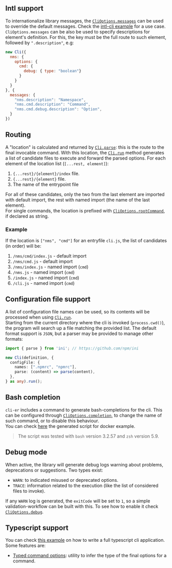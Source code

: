 ## Intl support
To internationalize library messages, the [`CliOptions.messages`](/docs/cli-options.md#messages) can be used to override the default messages. Check the [intl-cli example](/examples/intl-cli) for a use case.  
`CliOptions.messages` can be also be used to specify descriptions for element's definition. For this, the key must be the full route to such element, followed by `".description"`, e.g:
```javascript
new Cli({
  nms: {
    options: {
      cmd: {
        debug: { type: "boolean"}
      }
    }
  }
}, {
  messages: {
    "nms.description": "Namespace",
    "nms.cmd.description": "Command",
    "nms.cmd.debug.description": "Option",
  }
})
```

## Routing
A "location" is calculated and returned by [`Cli.parse`](/docs/api.md#parseargs): this is the route to the final invocable command.
With this location, the [`Cli.run`](/docs/api.md#runargs) method generates a list of candidate files to execute and forward the parsed options. For each element of the location list (`[...rest, element]`):
1. `{...rest}/{element}/index` file.
2. `{...rest}/{element}` file.
3. The name of the entrypoint file

For all of these candidates, only the two from the last element are imported with default import, the rest with named import (the name of the last element).  
For single commands, the location is prefixed with [`CliOptions.rootCommand`](/docs/cli-options.md#rootcommand), if declared as string.

### Example
If the location is `["nms", "cmd"]` for an entryfile `cli.js`, the list of candidates (in order) will be:
1. `/nms/cmd/index.js` - default import
2. `/nms/cmd.js` - default import
3. `/nms/index.js` - named import  (`cmd`)
4. `/nms.js` - named import  (`cmd`)
5. `/index.js` - named import  (`cmd`)
6. `/cli.js` - named import  (`cmd`)

## Configuration file support
A list of configuration file names can be used, so its contents will be processed when using [`Cli.run`](/docs/api.md#runargs).  
Starting from the current directory where the cli is invoked (`process.cwd()`), the program will search up a file matching the provided list.
The default format support is `JSON`, but a parser may be provided to manage other formats:

```typescript
import { parse } from 'ini'; // https://github.com/npm/ini

new Cli(definition, {
  configFile: {
    names: [".npmrc", "npmrc"],
    parse: (content) => parse(content),
  },
} as any).run();
```

## Bash completion
`cli-er` includes a command to generate bash-completions for the cli. This can be configured through [`CliOptions.completion`](/docs/cli-options.md#completion), to change the name of such command, or to disable this behaviour.  
You can check [here](/examples/docker/completions.sh) the generated script for docker example.
> The script was tested with `bash` version 3.2.57 and `zsh` version 5.9.

## Debug mode
When active, the library will generate debug logs warning about problems, deprecations or suggestions. Two types exist:
- `WARN`: to indicated misused or deprecated options.
- `TRACE`: information related to the execution (like the list of considered files to invoke).

If any `WARN` log is generated, the `exitCode` will be set to `1`, so a simple validation-workflow can be built with this.
To see how to enable it check [`CliOptions.debug`](/docs/cli-options.md#debug).

## Typescript support
You can check [this example](/examples/ts-cli) on how to write a full typescript cli application. Some features are:
- [Typed command options](/docs/api.md#typescript-typing-commands-options): utility to infer the type of the final options for a command.